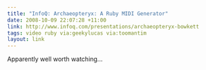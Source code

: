 ```yaml
---
title: "InfoQ: Archaeopteryx: A Ruby MIDI Generator"
date: 2008-10-09 22:07:28 +11:00
link: http://www.infoq.com/presentations/archaeopteryx-bowkett
tags: video ruby via:geekylucas via:toomantim
layout: link
---
```

Apparently well worth watching...
